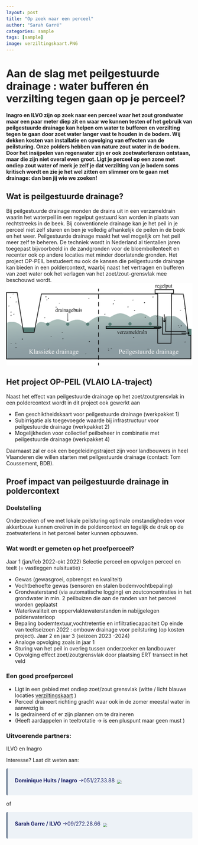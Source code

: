 ```yaml
---
layout: post
title: "Op zoek naar een perceel"
author: "Sarah Garré"
categories: sample
tags: [sample]
image: verziltingskaart.PNG
---
```


# Aan de slag met peilgestuurde drainage :  water bufferen én verzilting tegen gaan op je perceel?

**Inagro en ILVO zijn op zoek naar een perceel waar het zout grondwater maar een paar meter diep zit en waar we kunnen testen of het gebruik van peilgestuurde drainage kan helpen om water te bufferen en verzilting tegen te gaan door zoet water langer vast te houden in de bodem. Wij dekken kosten van installatie en opvolging van effecten van de peilsturing. Onze polders hebben van nature zout water in de bodem. Door het insijpelen van regenwater zijn er ook zoetwaterlenzen ontstaan, maar die zijn niet overal even groot. Ligt je perceel op een zone met ondiep zout water of merk je zelf je dat verzilting van je bodem soms kritisch wordt en zie je het wel zitten om slimmer om te gaan met drainage: dan ben jij wie we zoeken!**

## Wat is peilgestuurde drainage?
Bij peilgestuurde drainage monden de drains uit in een verzameldrain waarin het waterpeil in een regelput gestuurd kan worden in plaats van rechtstreeks in de beek. Bij conventionele drainage kan je het peil in je perceel niet zelf sturen en ben je volledig afhankelijk de peilen in de beek en het weer. Peilgestuurde drainage maakt het wel mogelijk om het peil meer zelf te beheren. De techniek wordt in Nederland al tientallen jaren toegepast bijvoorbeeld in de zandgronden voor de bloembollenteelt en recenter ook op andere locaties met minder doorlatende gronden. 
Het project OP-PEIL bestudeert nu ook de kansen die peilgestuurde drainage kan bieden in een poldercontext, waarbij naast het vertragen en bufferen van zoet water ook het verlagen van het zoet/zout-grensvlak mee beschouwd wordt.
![Klassieke vs. peilgestuurde drainage](./assets/img/PGDvsKD.png "klassieke vs. peilgestuurde drainage")


## Het project OP-PEIL (VLAIO LA-traject)
Naast het effect van peilgestuurde drainage op het zoet/zoutgrensvlak in een poldercontext wordt in dit project ook gewerkt aan
*	Een geschiktheidskaart voor peilgestuurde drainage (werkpakket 1)
*	Subirrigatie als toegevoegde waarde bij infrastructuur voor peilgestuurde drainage (werkpakket 2)
*	Mogelijkheden voor collectief peilbeheer in combinatie met peilgestuurde drainage (werkpakket 4)

Daarnaast zal er ook een begeleidingstraject zijn voor landbouwers in heel Vlaanderen die willen starten met peilgestuurde drainage (contact: Tom Coussement, BDB). 

## Proef impact van peilgestuurde drainage in poldercontext
### Doelstelling
Onderzoeken of we met lokale peilsturing optimale omstandigheden voor akkerbouw kunnen creëren in de poldercontext en tegelijk de druk op de zoetwaterlens in het perceel beter kunnen opbouwen. 
### Wat wordt er gemeten op het proefperceel?
Jaar 1 (jan/feb 2022-okt 2022)
Selectie perceel en opvolgen perceel en teelt (= vastleggen nulsituatie) :
*	Gewas (gewasgroei, opbrengst en kwaliteit)
*	Vochtbehoefte gewas (sensoren en stalen bodemvochtbepaling)
*	Grondwaterstand (via automatische logging) en zoutconcentraties in het grondwater in min. 2 peilbuizen die aan de randen van het perceel worden geplaatst
*	Waterkwaliteit en oppervlaktewaterstanden in nabijgelegen polderwaterloop
*	Bepaling bodemtextuur,vochtretentie en infiltratiecapaciteit
Op einde van teeltseizoen 2022 : ombouw drainage voor peilsturing (op kosten project).
Jaar 2 en jaar 3 (seizoen 2023 -2024)
*	Analoge opvolging zoals in jaar 1
*	Sturing van het peil in overleg tussen onderzoeker en landbouwer
*	Opvolging effect zoet/zoutgrensvlak door plaatsing ERT transect in het veld 
### Een goed proefperceel
*	Ligt in een gebied met ondiep zoet/zout grensvlak (witte / licht blauwe locaties  [verziltingskaart](https://www.dov.vlaanderen.be/portaal/?module=verkenner&pos=64950.3%2C221835.8&res=9.800000000030865&layers=n%3Aomwrgbmrvl%3Bo%3Aref%2Cn%3Agrb_sel%3Bo%3Aref%2Cn%3Ato%5C%3Ato_topnzw_2009_raster_10k_tr%3Bo%3Aref%3Bt%3Awms%3Bv%3An%2Cn%3Agw_varia%5C%3Averzilting%3Bo%3Adov%3Bt%3Awms%3Bv%3An%2Cn%3Agw_varia%5C%3Averziltingskaart_2014_2017_con_mmv%3Bo%3Adov%3Bt%3Awms%3Bv%3An%2Cn%3Agw_varia%5C%3Averziltingskaart_2014_2017_con_mtaw%3Bo%3Adov%3Bt%3Awms%3Bv%3An%2Cn%3Agw_varia%5C%3Averziltingskaart_2014_2017_opt_mtaw%3Bo%3Adov%3Bt%3Awms%3Bv%3An%2Cn%3Agw_varia%5C%3Averziltingskaart_2014_2017_opt_mmv%3Bo%3Adov%3Bt%3Awms%3Bop%3A0.75%2Cn%3Agw_varia%5C%3Averziltingskaart_2017_datapunten%3Bo%3Adov%3Bt%3Awms) )
*	Perceel draineert richting gracht waar ook in de zomer meestal water in aanwezig is
*	Is gedraineerd of er zijn plannen om te draineren 
*	(Heeft aardappelen in teeltrotatie ->  is een pluspunt maar geen must )
  
### Uitvoerende partners: 
ILVO en Inagro

Interesse? Laat dit weten aan:

<div class="warning" style='background-color:#EDF2F7; color:#1A2067; border-left: solid #718096 4px; border-radius: 4px;'>
<p style='padding:0.7em; margin-left:0.7em; display: inline-block;'>
<img src="./assets/img/DHuits.png" style="zoom:70%;  float:right; padding:0.7em"/>
<b>Dominique Huits / Inagro</b>  &rarr;051/27.33.88  <br>
</p>
</div>

of 

<div class="warning" style='background-color:#EDF2F7; color:#1A2067; border-left: solid #718096 4px; border-radius: 4px;'>
<p style='padding:0.7em; margin-left:0.7em; display: inline-block;'>
<img src="./assets/img/DHuits.png" style="zoom:70%;  float:right; padding:0.7em"/>
<b>Sarah Garre / ILVO</b>  &rarr;09/272.28.66 <br>
</p>
</div>



